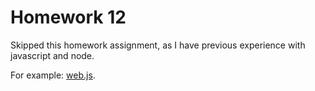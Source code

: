 # Homework 12

Skipped this homework assignment, as I have previous experience with javascript and node.

For example: [web.js](https://github.com/WheatonWHALE/whaleweb/blob/master/web.js).
